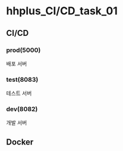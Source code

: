 # hhplus_CI/CD_task_01

## CI/CD

### prod(5000)

배포 서버 

### test(8083)

테스트 서버

### dev(8082)

개발 서버

## Docker


